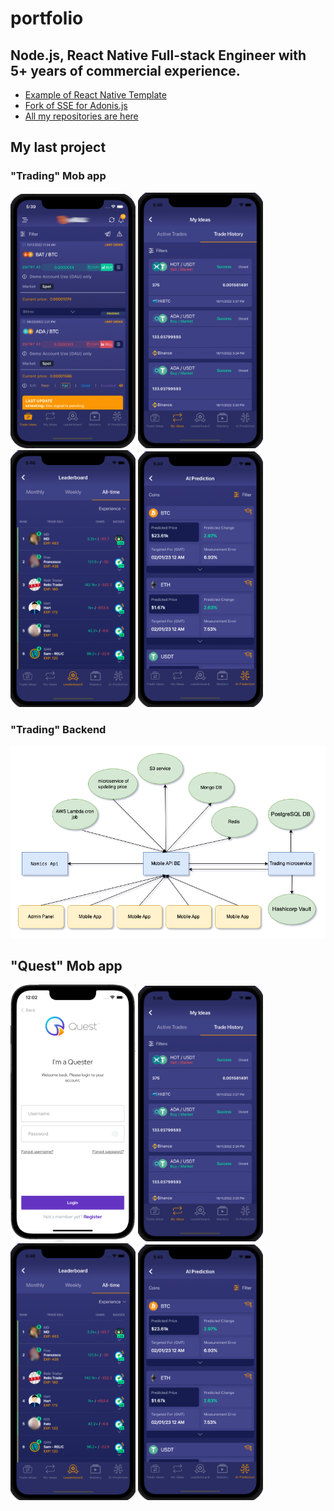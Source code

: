 # portfolio

## Node.js, React Native Full-stack Engineer with 5+ years of  commercial experience. 


 - [Example of React Native Template](https://github.com/felexey777/React-native-example)
 - [Fork of SSE for Adonis.js](https://github.com/felexey777/adonis-sse)
 - [All my repositories are here](https://github.com/felexey777?tab=repositories)
 
 ## My last project
 

 ### "Trading" Mob app
<p float="left">
  <img src="./_images/trading_app/app_1.png" alt="Trading app" style="width:200px;"/>
  <img src="./_images/trading_app/app_2.png" alt="Trading app" style="width:200px;"/>
  <img src="./_images/trading_app/app_3.png" alt="Trading app" style="width:200px;"/>
  <img src="./_images/trading_app/app_4.png" alt="Trading app" style="width:200px;"/>
</p>

 ### "Trading" Backend
<p float="left">
  <img src="./_images/trading_app/trading_BE.png" alt="Trading BE" style="width:1000px;"/>
</p>

 ## "Quest" Mob app
 
<p float="left">
  <img src="./_images/quest/quest_1.png" alt="Trading app" style="width:200px;"/>
  <img src="./_images/trading_app/app_2.png" alt="Trading app" style="width:200px;"/>
  <img src="./_images/trading_app/app_3.png" alt="Trading app" style="width:200px;"/>
  <img src="./_images/trading_app/app_4.png" alt="Trading app" style="width:200px;"/>
</p>




